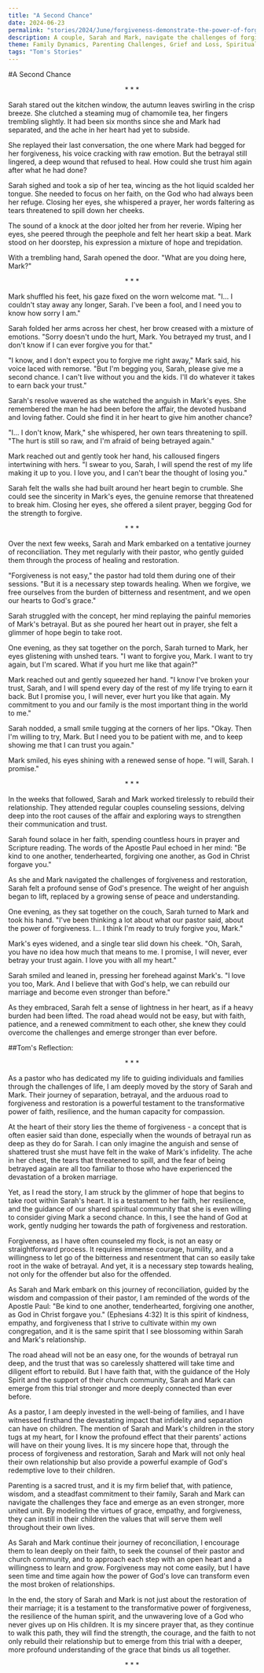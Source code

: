 ```yaml
---
title: "A Second Chance"
date: 2024-06-23
permalink: "stories/2024/June/forgiveness-demonstrate-the-power-of-forgiveness-to-heal-relationships/"
description: A couple, Sarah and Mark, navigate the challenges of forgiveness and restoration after a betrayal, guided by their faith and the support of their pastor. The story explores the themes of trust, redemption, and the power of forgiveness to heal broken relationships.
theme: Family Dynamics, Parenting Challenges, Grief and Loss, Spiritual Growth, Pastoral Guidance, Forgiveness
tags: "Tom's Stories"
---
```

#A Second Chance

<center>* * *</center>

Sarah stared out the kitchen window, the autumn leaves swirling in the crisp breeze. She clutched a steaming mug of chamomile tea, her fingers trembling slightly. It had been six months since she and Mark had separated, and the ache in her heart had yet to subside.

She replayed their last conversation, the one where Mark had begged for her forgiveness, his voice cracking with raw emotion. But the betrayal still lingered, a deep wound that refused to heal. How could she trust him again after what he had done?

Sarah sighed and took a sip of her tea, wincing as the hot liquid scalded her tongue. She needed to focus on her faith, on the God who had always been her refuge. Closing her eyes, she whispered a prayer, her words faltering as tears threatened to spill down her cheeks.

The sound of a knock at the door jolted her from her reverie. Wiping her eyes, she peered through the peephole and felt her heart skip a beat. Mark stood on her doorstep, his expression a mixture of hope and trepidation.

With a trembling hand, Sarah opened the door. "What are you doing here, Mark?"

<center>* * *</center>

Mark shuffled his feet, his gaze fixed on the worn welcome mat. "I... I couldn't stay away any longer, Sarah. I've been a fool, and I need you to know how sorry I am."

Sarah folded her arms across her chest, her brow creased with a mixture of emotions. "Sorry doesn't undo the hurt, Mark. You betrayed my trust, and I don't know if I can ever forgive you for that."

"I know, and I don't expect you to forgive me right away," Mark said, his voice laced with remorse. "But I'm begging you, Sarah, please give me a second chance. I can't live without you and the kids. I'll do whatever it takes to earn back your trust."

Sarah's resolve wavered as she watched the anguish in Mark's eyes. She remembered the man he had been before the affair, the devoted husband and loving father. Could she find it in her heart to give him another chance?

"I... I don't know, Mark," she whispered, her own tears threatening to spill. "The hurt is still so raw, and I'm afraid of being betrayed again."

Mark reached out and gently took her hand, his calloused fingers intertwining with hers. "I swear to you, Sarah, I will spend the rest of my life making it up to you. I love you, and I can't bear the thought of losing you."

Sarah felt the walls she had built around her heart begin to crumble. She could see the sincerity in Mark's eyes, the genuine remorse that threatened to break him. Closing her eyes, she offered a silent prayer, begging God for the strength to forgive.

<center>* * *</center>

Over the next few weeks, Sarah and Mark embarked on a tentative journey of reconciliation. They met regularly with their pastor, who gently guided them through the process of healing and restoration.

"Forgiveness is not easy," the pastor had told them during one of their sessions. "But it is a necessary step towards healing. When we forgive, we free ourselves from the burden of bitterness and resentment, and we open our hearts to God's grace."

Sarah struggled with the concept, her mind replaying the painful memories of Mark's betrayal. But as she poured her heart out in prayer, she felt a glimmer of hope begin to take root.

One evening, as they sat together on the porch, Sarah turned to Mark, her eyes glistening with unshed tears. "I want to forgive you, Mark. I want to try again, but I'm scared. What if you hurt me like that again?"

Mark reached out and gently squeezed her hand. "I know I've broken your trust, Sarah, and I will spend every day of the rest of my life trying to earn it back. But I promise you, I will never, ever hurt you like that again. My commitment to you and our family is the most important thing in the world to me."

Sarah nodded, a small smile tugging at the corners of her lips. "Okay. Then I'm willing to try, Mark. But I need you to be patient with me, and to keep showing me that I can trust you again."

Mark smiled, his eyes shining with a renewed sense of hope. "I will, Sarah. I promise."

<center>* * *</center>

In the weeks that followed, Sarah and Mark worked tirelessly to rebuild their relationship. They attended regular couples counseling sessions, delving deep into the root causes of the affair and exploring ways to strengthen their communication and trust.

Sarah found solace in her faith, spending countless hours in prayer and Scripture reading. The words of the Apostle Paul echoed in her mind: "Be kind to one another, tenderhearted, forgiving one another, as God in Christ forgave you."

As she and Mark navigated the challenges of forgiveness and restoration, Sarah felt a profound sense of God's presence. The weight of her anguish began to lift, replaced by a growing sense of peace and understanding.

One evening, as they sat together on the couch, Sarah turned to Mark and took his hand. "I've been thinking a lot about what our pastor said, about the power of forgiveness. I... I think I'm ready to truly forgive you, Mark."

Mark's eyes widened, and a single tear slid down his cheek. "Oh, Sarah, you have no idea how much that means to me. I promise, I will never, ever betray your trust again. I love you with all my heart."

Sarah smiled and leaned in, pressing her forehead against Mark's. "I love you too, Mark. And I believe that with God's help, we can rebuild our marriage and become even stronger than before."

As they embraced, Sarah felt a sense of lightness in her heart, as if a heavy burden had been lifted. The road ahead would not be easy, but with faith, patience, and a renewed commitment to each other, she knew they could overcome the challenges and emerge stronger than ever before.

##Tom's Reflection: 

<center>* * *</center>

As a pastor who has dedicated my life to guiding individuals and families through the challenges of life, I am deeply moved by the story of Sarah and Mark. Their journey of separation, betrayal, and the arduous road to forgiveness and restoration is a powerful testament to the transformative power of faith, resilience, and the human capacity for compassion.

At the heart of their story lies the theme of forgiveness - a concept that is often easier said than done, especially when the wounds of betrayal run as deep as they do for Sarah. I can only imagine the anguish and sense of shattered trust she must have felt in the wake of Mark's infidelity. The ache in her chest, the tears that threatened to spill, and the fear of being betrayed again are all too familiar to those who have experienced the devastation of a broken marriage.

Yet, as I read the story, I am struck by the glimmer of hope that begins to take root within Sarah's heart. It is a testament to her faith, her resilience, and the guidance of our shared spiritual community that she is even willing to consider giving Mark a second chance. In this, I see the hand of God at work, gently nudging her towards the path of forgiveness and restoration.

Forgiveness, as I have often counseled my flock, is not an easy or straightforward process. It requires immense courage, humility, and a willingness to let go of the bitterness and resentment that can so easily take root in the wake of betrayal. And yet, it is a necessary step towards healing, not only for the offender but also for the offended.

As Sarah and Mark embark on this journey of reconciliation, guided by the wisdom and compassion of their pastor, I am reminded of the words of the Apostle Paul: "Be kind to one another, tenderhearted, forgiving one another, as God in Christ forgave you." (Ephesians 4:32) It is this spirit of kindness, empathy, and forgiveness that I strive to cultivate within my own congregation, and it is the same spirit that I see blossoming within Sarah and Mark's relationship.

The road ahead will not be an easy one, for the wounds of betrayal run deep, and the trust that was so carelessly shattered will take time and diligent effort to rebuild. But I have faith that, with the guidance of the Holy Spirit and the support of their church community, Sarah and Mark can emerge from this trial stronger and more deeply connected than ever before.

As a pastor, I am deeply invested in the well-being of families, and I have witnessed firsthand the devastating impact that infidelity and separation can have on children. The mention of Sarah and Mark's children in the story tugs at my heart, for I know the profound effect that their parents' actions will have on their young lives. It is my sincere hope that, through the process of forgiveness and restoration, Sarah and Mark will not only heal their own relationship but also provide a powerful example of God's redemptive love to their children.

Parenting is a sacred trust, and it is my firm belief that, with patience, wisdom, and a steadfast commitment to their family, Sarah and Mark can navigate the challenges they face and emerge as an even stronger, more united unit. By modeling the virtues of grace, empathy, and forgiveness, they can instill in their children the values that will serve them well throughout their own lives.

As Sarah and Mark continue their journey of reconciliation, I encourage them to lean deeply on their faith, to seek the counsel of their pastor and church community, and to approach each step with an open heart and a willingness to learn and grow. Forgiveness may not come easily, but I have seen time and time again how the power of God's love can transform even the most broken of relationships.

In the end, the story of Sarah and Mark is not just about the restoration of their marriage; it is a testament to the transformative power of forgiveness, the resilience of the human spirit, and the unwavering love of a God who never gives up on His children. It is my sincere prayer that, as they continue to walk this path, they will find the strength, the courage, and the faith to not only rebuild their relationship but to emerge from this trial with a deeper, more profound understanding of the grace that binds us all together.

<center>* * *</center>

